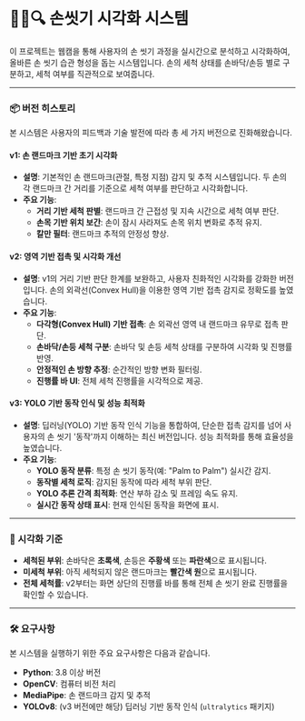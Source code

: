 # 🫱🧼🔍 손씻기 시각화 시스템

이 프로젝트는 웹캠을 통해 사용자의 손 씻기 과정을 실시간으로 분석하고 시각화하여, 올바른 손 씻기 습관 형성을 돕는 시스템입니다. 손의 세척 상태를 손바닥/손등 별로 구분하고, 세척 여부를 직관적으로 보여줍니다.

---

### 📦 버전 히스토리

본 시스템은 사용자의 피드백과 기술 발전에 따라 총 세 가지 버전으로 진화해왔습니다.

#### **v1: 손 랜드마크 기반 초기 시각화**
* **설명**: 기본적인 손 랜드마크(관절, 특정 지점) 감지 및 추적 시스템입니다. 두 손의 각 랜드마크 간 거리를 기준으로 세척 여부를 판단하고 시각화합니다.
* **주요 기능**:
    * **거리 기반 세척 판별**: 랜드마크 간 근접성 및 지속 시간으로 세척 여부 판단.
    * **손목 기반 위치 보간**: 손이 잠시 사라져도 손목 위치 변화로 추적 유지.
    * **칼만 필터**: 랜드마크 추적의 안정성 향상.

#### **v2: 영역 기반 접촉 및 시각화 개선**
* **설명**: v1의 거리 기반 판단 한계를 보완하고, 사용자 친화적인 시각화를 강화한 버전입니다. 손의 외곽선(Convex Hull)을 이용한 영역 기반 접촉 감지로 정확도를 높였습니다.
* **주요 기능**:
    * **다각형(Convex Hull) 기반 접촉**: 손 외곽선 영역 내 랜드마크 유무로 접촉 판단.
    * **손바닥/손등 세척 구분**: 손바닥 및 손등 세척 상태를 구분하여 시각화 및 진행률 반영.
    * **안정적인 손 방향 추정**: 순간적인 방향 변화 필터링.
    * **진행률 바 UI**: 전체 세척 진행률을 시각적으로 제공.

#### **v3: YOLO 기반 동작 인식 및 성능 최적화**
* **설명**: 딥러닝(YOLO) 기반 동작 인식 기능을 통합하여, 단순한 접촉 감지를 넘어 사용자의 손 씻기 '동작'까지 이해하는 최신 버전입니다. 성능 최적화를 통해 효율성을 높였습니다.
* **주요 기능**:
    * **YOLO 동작 분류**: 특정 손 씻기 동작(예: "Palm to Palm") 실시간 감지.
    * **동작별 세척 로직**: 감지된 동작에 따라 세척 부위 판단.
    * **YOLO 추론 간격 최적화**: 연산 부하 감소 및 프레임 속도 유지.
    * **실시간 동작 상태 표시**: 현재 인식된 동작을 화면에 표시.

---

### 🔵 시각화 기준

* **세척된 부위**: 손바닥은 **초록색**, 손등은 **주황색** 또는 **파란색**으로 표시됩니다.
* **미세척 부위**: 아직 세척되지 않은 랜드마크는 **빨간색 원**으로 표시됩니다.
* **전체 세척률**: v2부터는 화면 상단의 진행률 바를 통해 전체 손 씻기 완료 진행률을 확인할 수 있습니다.

---

### 🛠️ 요구사항

본 시스템을 실행하기 위한 주요 요구사항은 다음과 같습니다.

* **Python**: 3.8 이상 버전
* **OpenCV**: 컴퓨터 비전 처리
* **MediaPipe**: 손 랜드마크 감지 및 추적
* **YOLOv8**: (v3 버전에만 해당) 딥러닝 기반 동작 인식 (`ultralytics` 패키지)

